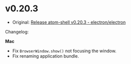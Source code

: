 # v0.20.3

* Original: [Release atom-shell v0.20.3 - electron/electron](https://github.com/electron/electron/releases/tag/v0.20.3)

Changelog:

**Mac**

* Fix `BrowserWindow.show()` not focusing the window.
* Fix renaming application bundle.
